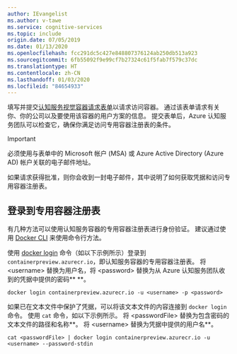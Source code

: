 ```yaml
---
author: IEvangelist
ms.author: v-tawe
ms.service: cognitive-services
ms.topic: include
origin.date: 07/05/2019
ms.date: 01/13/2020
ms.openlocfilehash: fcc291dc5c427e848807376124ab250db513a923
ms.sourcegitcommit: 6fb55092f9e99cf7b27324c61f5fab7f579c37dc
ms.translationtype: HT
ms.contentlocale: zh-CN
ms.lasthandoff: 01/03/2020
ms.locfileid: "84654933"
---
```

填写并提交[认知服务视觉容器请求表单](https://aka.ms/VisionContainersPreview)以请求访问容器。 通过该表单请求有关你、你的公司以及要使用该容器的用户方案的信息。 提交表单后，Azure 认知服务团队可以检查它，确保你满足访问专用容器注册表的条件。

> [!IMPORTANT]
> 必须使用与表单中的 Microsoft 帐户 (MSA) 或 Azure Active Directory (Azure AD) 帐户关联的电子邮件地址。

如果请求获得批准，则你会收到一封电子邮件，其中说明了如何获取凭据和访问专用容器注册表。

## <a name="log-in-to-the-private-container-registry"></a>登录到专用容器注册表

有几种方法可以使用认知服务容器的专用容器注册表进行身份验证。 建议通过使用 [Docker CLI](https://docs.docker.com/engine/reference/commandline/cli/) 来使用命令行方法。

使用 [docker login](https://docs.docker.com/engine/reference/commandline/login/) 命令（如以下示例所示）登录到 `containerpreview.azurecr.io`，即认知服务容器的专用容器注册表。 将 \<username\> 替换为用户名，将 \<password\> 替换为从 Azure 认知服务团队收到的凭据中提供的密码** **。

```
docker login containerpreview.azurecr.io -u <username> -p <password>
```

如果已在文本文件中保护了凭据，可以将该文本文件的内容连接到 `docker login` 命令。 使用 `cat` 命令，如以下示例所示。 将 \<passwordFile\> 替换为包含密码的文本文件的路径和名称**。 将 \<username\> 替换为凭据中提供的用户名**。

```
cat <passwordFile> | docker login containerpreview.azurecr.io -u <username> --password-stdin
```

